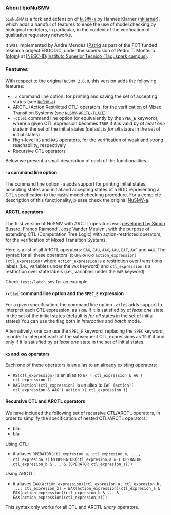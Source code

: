 ### About bioNuSMV
`bioNuSMV` is a fork and extension of [`NuSMV-a`](https://github.com/hklarner/NuSMV-a) by Hannes Klarner ([hklarner](https://github.com/hklarner)), which adds a handful of features to ease the use of model checking by biological modelers, in particular, in the context of the verification of qualitative regulatory networks.

It was implemented by André Mendes ([Patriq](https://github.com/Patriq) as part of the FCT funded research project ERGODiC, under the supervision of Pedro T. Monteiro ([ptgm](https://github.com/ptgm)) at [INESC-ID](http://www.inesc-id.pt)/[Instituto Superior Técnico (Taguspark campus)](https://tecnico.ulisboa.pt).

### Features
With respect to the original [`NuSMV 2.6.0`](https://nusmv.fbk.eu), this version adds the following features:
* `-a` command line option, for printing and saving the set of accepting states (see [`NuSMV-a`](https://github.com/hklarner/NuSMV-a))
* ARCTL (Action Restricted CTL) operators, for the verification of Mixed Transition Systems (see [`NuSMV-ARCTL-TLACE`](http://lvl.info.ucl.ac.be/Tools/NuSMV-ARCTL-TLACE))
* `-ctlei` command line option (or equivalently by the `SPEC_E` keyword), where a given CTL expression becomes `TRUE` if it is valid by *at least one* state in the set of the initial states (default is *for all* states in the set of initial states)
* High-level `RS` and `RAS` operators, for the verification of weak and strong reachability, respectively
* Recursive CTL operators

Below we present a small description of each of the functionalities.

#### `-a` command line option

The command line option `-a` adds support for printing initial states, accepting states and initial and accepting states of a BDD representing a CTL specification to the `NuSMV` model checking procedure.
For a complete description of this functionality, please check the original [NuSMV-a](https://github.com/hklarner/NuSMV-a).

#### ARCTL operators
The first version of NuSMV with ARCTL operators was [developed by Simon Busard, Franco Raimondi, José Vander Meulen ](http://lvl.info.ucl.ac.be/Tools/NuSMV-ARCTL-TLACE), with the purpose of extending CTL (Computation Tree Logic) with action-restricted operators, for the verification of Mixed Transition Systems.

Here is a list of all ARCTL operators: `EAX`, `EAU`, `AAX`, `AAU`, `EAF`, `AAF` and `AAG`.
The syntax for all these operators is: `OPERATOR(action_expression)(ctl_expression)`
where `action_expression` is a restriction over transitions labels (i.e., variables under the `VAR` keyword) and `ctl_expression` is a restriction over state labels (i.e., variables under the `VAR` keyword).

Check `tests/latch.smv` for an example.

#### `-ctlei` command line option and the `SPEC_E` expression

For a given specification, the command line option `-ctlei` adds support to interpret each CTL expression, as `TRUE` if it is satisfied by *at least one* state in the set of the initial states (default is *for all* states in the set of initial states)
You can use the flag both in *interactive* and *batch* mode.

Alternatively, one can use the `SPEC_E` keyword, replacing the `SPEC` keyword, in order to interpret each of the subsequent CTL expressions as `TRUE` if and only if it is satisfied by *at least one* state in the set of initial states.


#### `RS` and `RAS` operators

Each one of these operators is an alias to an already existing operators:
* `RS(ctl_expression)` is an alias to `EF ( ctl_expression & AG ( ctl_expression ))`
* `RAS(action)(ctl_expression)` is an alias to `EAF (action)( ctl_expression & AAG ( action )( ctl_expression ))`

#### Recursive CTL and ARCTL operators

We have included the following set of recursive CTL/ARCTL operators, in order to simplify the specification of nested CTL/ARCTL operators:
* bla
* bla

Using CTL:
* it aliases `OPERATOR(ctl_expresion_a, ctl_expresion_b, ..., ctl_expresion_z)` to `OPERATOR(ctl_expresion_a & ( OPERATOR ctl_expresion_b & ... & (OPERATOR ctl_expresion_z)))`

Using ARCTL:
* it aliases `EAX(action_expression)(ctl_expresion_a, ctl_expresion_b, ..., ctl_expresion_z) = EAX(action_expression)(ctl_expresion_a & EAX(action_expression)(ctl_expresion_b & ... &  EAX(action_expression)(ctl_expresion_z)))`

This syntax only works for all CTL and ARCTL *unary* operators.
